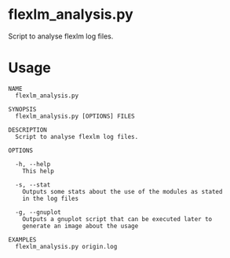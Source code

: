flexlm_analysis.py
==================

Script to analyse flexlm log files.


Usage
=====

```
NAME
  flexlm_analysis.py

SYNOPSIS
  flexlm_analysis.py [OPTIONS] FILES

DESCRIPTION
  Script to analyse flexlm log files.

OPTIONS

  -h, --help
    This help

  -s, --stat
    Outputs some stats about the use of the modules as stated
    in the log files

  -g, --gnuplot
    Outputs a gnuplot script that can be executed later to
    generate an image about the usage

EXAMPLES
  flexlm_analysis.py origin.log
```
